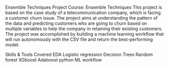 Ensemble Techniques Project
Course: Ensemble Techniques
This project is based on the case study of a telecommunication company, which is facing a customer churn issue.
The project aims at understanding the pattern of the data and predicting customers who are going to churn based
on multiple variables to help the company in retaining their existing customers. The project was accomplished by
building a machine learning workflow that will run autonomously with the CSV file and return the best-performing model.

Skills & Tools Covered
EDA
Logistic regression
Decision Trees
Random forest
XGboost
Adaboost
python
ML workflow
